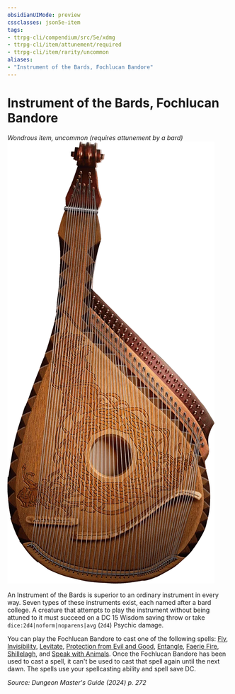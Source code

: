 ```yaml
---
obsidianUIMode: preview
cssclasses: json5e-item
tags:
- ttrpg-cli/compendium/src/5e/xdmg
- ttrpg-cli/item/attunement/required
- ttrpg-cli/item/rarity/uncommon
aliases: 
- "Instrument of the Bards, Fochlucan Bandore"
---
```

# Instrument of the Bards, Fochlucan Bandore
*Wondrous item, uncommon (requires attunement by a bard)*  
![](Інструменти%20ДМ/CLI/items/img/fochlucan-bandore.webp#right)


An Instrument of the Bards is superior to an ordinary instrument in every way. Seven types of these instruments exist, each named after a bard college. A creature that attempts to play the instrument without being attuned to it must succeed on a DC 15 Wisdom saving throw or take `dice:2d4|noform|noparens|avg` (`2d4`) Psychic damage.

You can play the Fochlucan Bandore to cast one of the following spells: [Fly](Інструменти%20ДМ/CLI/spells/fly-xphb.md), [Invisibility](Інструменти%20ДМ/CLI/spells/invisibility-xphb.md), [Levitate](Інструменти%20ДМ/CLI/spells/levitate-xphb.md), [Protection from Evil and Good](Інструменти%20ДМ/CLI/spells/protection-from-evil-and-good-xphb.md), [Entangle](Інструменти%20ДМ/CLI/spells/entangle-xphb.md), [Faerie Fire](Інструменти%20ДМ/CLI/spells/faerie-fire-xphb.md), [Shillelagh](Інструменти%20ДМ/CLI/spells/shillelagh-xphb.md), and [Speak with Animals](Інструменти%20ДМ/CLI/spells/speak-with-animals-xphb.md). Once the Fochlucan Bandore has been used to cast a spell, it can't be used to cast that spell again until the next dawn. The spells use your spellcasting ability and spell save DC.

*Source: Dungeon Master's Guide (2024) p. 272*